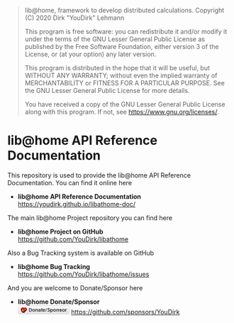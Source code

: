 > lib@home, framework to develop distributed calculations.
> Copyright (C) 2020  Dirk "YouDirk" Lehmann
>
> This program is free software: you can redistribute it and/or modify
> it under the terms of the GNU Lesser General Public License as
> published by the Free Software Foundation, either version 3 of the
> License, or (at your option) any later version.
>
> This program is distributed in the hope that it will be useful,
> but WITHOUT ANY WARRANTY; without even the implied warranty of
> MERCHANTABILITY or FITNESS FOR A PARTICULAR PURPOSE.  See the
> GNU Lesser General Public License for more details.
>
> You have received a copy of the GNU Lesser General Public License
> along with this program.  If not, see <https://www.gnu.org/licenses/>.


lib@home API Reference Documentation
====================================

This repository is used to provide the lib@home API Reference
Documentation.  You can find it online here

* **lib@home API Reference Documentation**  
  https://youdirk.github.io/libathome-doc/

The main lib@home Project repository you can find here

* **lib@home Project on GitHub**  
  https://github.com/YouDirk/libathome

Also a Bug Tracking system is available on GitHub

* **lib@home Bug Tracking**  
  https://github.com/YouDirk/libathome/issues

And you are welcome to Donate/Sponsor here

* **lib@home Donate/Sponsor**  
  [![Donate/Sponsor][sponsor-pic]][sponsor-link]
  https://github.com/sponsors/YouDirk


[sponsor-link]: https://github.com/sponsors/YouDirk
[sponsor-pic-old]: https://img.shields.io/badge/%F0%9F%92%96_Donate/Sponsor--ffffff?style=social
[sponsor-pic]: img/button-sponsor.20.png
